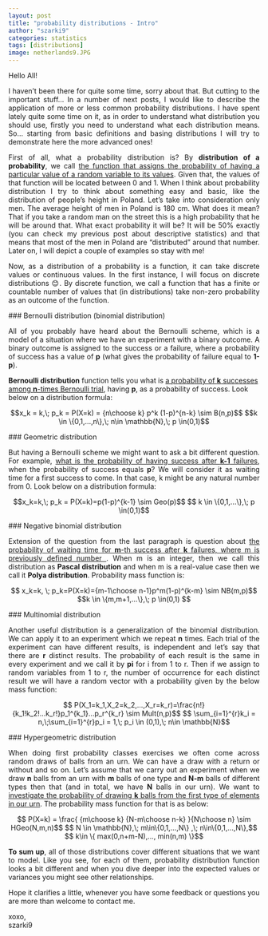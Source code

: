 ```yaml
---
layout: post
title: "probability distributions - Intro"
author: "szarki9"
categories: statistics
tags: [distributions]
image: netherlands9.JPG
---
```

<p>Hello All!</p>
<p align = "justify">I haven’t been there for quite some time, sorry about that. But cutting to the important stuff… In a number of next posts, I would like to describe the application of more or less common probability distributions. I have spent lately quite some time on it, as in order to understand what distribution you should use, firstly you need to understand what each distribution means. So… starting from basic definitions and basing distributions I will try to demonstrate here the more advanced ones!</p>
<p align = "justify">First of all, what a probability distribution is? By <b>distribution of a probability</b>, we call <ins>the function that assigns the probability of having a particular value of a random variable to its values</ins>. Given that, the values of that function will be located between 0 and 1. When I think about probability distribution I try to think about something easy and basic, like the distribution of people’s height in Poland. Let’s take into consideration only men. The average height of men in Poland is 180 cm. What does it mean? That if you take a random man on the street this is a high probability that he will be around that. What exact probability it will be? It will be 50% exactly (you can check my previous post about descriptive statistics) and that means that most of the men in Poland are “distributed” around that number. Later on, I will depict a couple of examples so stay with me!
</p>
<p align = "justify"> Now, as a distribution of a probability is a function, it can take discrete values or continuous values. In the first instance, I will focus on discrete distributions 😊. By discrete function, we call a function that has a finite or countable number of values that (in distributions) take non-zero probability as an outcome of the function. 
</p>
### Bernoulli distribution (binomial distribution)
<p align = "justify"> All of you probably have heard about the Bernoulli scheme, which is a model of a situation where we have an experiment with a binary outcome. A binary outcome is assigned to the success or a failure, where a probability of success has a value of <b>p</b> (what gives the probability of failure equal to <b>1-p</b>). <p><b>Bernoulli distribution</b> function tells you what is <ins>a probability of <b>k</b> successes among <b>n</b>-times Bernoulli trial</ins>, having <b>p</b>, as a probability of success. Look below on a distribution formula:
</p> </p>
<p align = "center"> $$x_k = k,\; p_k = P(X=k) = {n\choose k} p^k (1-p)^{n-k} \sim B(n,p)$$ 
$$k \in \{0,1,...,n\},\; n\in \mathbb{N},\; p \in(0,1)$$
</p>
### Geometric distribution
<p align = "justify"> But having a Bernoulli scheme we might want to ask a bit different question. For example, <ins>what is the probability of having success after <b>k-1</b> failures</ins>, when the probability of success equals <b>p</b>? We will consider it as waiting time for a first success to come. In that case, k might be any natural number from 0. Look below on a distribution formula:
</p>
<p align = "center">
$$x_k=k,\; p_k = P(X=k)=p(1-p)^{k-1} \sim Geo(p)$$ 
$$ k \in \{0,1,...\},\; p \in(0,1)$$
</p>
### Negative binomial distribution
<p align = "justify"> Extension of the question from the last paragraph is question about <ins>the probability of waiting time for <b>m</b>-th success after <b>k</b> failures, where m is previously defined number </ins>. When m is an integer, then we call this distribution as <b>Pascal distribution</b> and when m is a real-value case then we call it <b>Polya distribution</b>. Probability mass function is:
</p>
<p align = "center">    
$$ x_k=k, \; p_k=P(X=k)={m-1\choose n-1}p^m(1-p)^{k-m} \sim NB(m,p)$$
$$k \in \{m,m+1,...\},\; p \in(0,1) $$
</p>
### Multinomial distribution
<p align = "justify"> Another useful distribution is a generalization of the binomial distribution. We can apply it to an experiment which we repeat <b>n</b> times. Each trial of the experiment can have different results, is independent and let’s say that there are <b>r</b> distinct results. The probability of each result is the same in every experiment and we call it by <b>pi</b> for i from 1 to r. Then if we assign to random variables from 1 to r, the number of occurrence for each distinct result we will have a random vector with a probability given by the below mass function:
</p>
<p align = "center">
$$ P(X_1=k_1,X_2=k_2,...,X_r=k_r)=\frac{n!}{k_1!k_2!...k_r!}p_1^{k_1}...p_r^{k_r} \sim Mult(n,p)$$
$$ \sum_{i=1}^{r}k_i = n,\;\sum_{i=1}^{r}p_i = 1,\; p_i \in (0,1),\; n\in \mathbb{N}$$
</p>
### Hypergeometric distribution
<p align = "justify">
When doing first probability classes exercises we often come across random draws of balls from an urn. We can have a draw with a return or without and so on. Let’s assume that we carry out an experiment when we draw <b>n</b> balls from an urn with <b>m</b> balls of one type and <b>N-m</b> balls of different types then that (and in total, we have <b>N</b> balls in our urn). We want to <ins>investigate the probability of drawing <b>k</b> balls from the first type of elements in our urn</ins>. The probability mass function for that is as below:
</p>
<p align = "center">
$$ P(X=k) = \frac{ {m\choose k}  {N-m\choose n-k} }{N\choose n} \sim HGeo(N,m,n)$$
$$ N \in \mathbb{N},\; m\in\{0,1,...,N\} ,\; n\in\{0,1,...,N\},$$
$$ k\in \{ max(0,n+m-N),..., min(n,m) \}$$
</p>
<p align = "justify">
<b>To sum up</b>, all of those distributions cover different situations that we want to model. Like you see, for each of them, probability distribution function looks a bit different and when you dive deeper into the expected values or variances you might see other relationships. </p>
<p align = "justify">
Hope it clarifies a little, whenever you have some feedback or questions you are more than welcome to contact me.
</p>
<p>xoxo,<br>
szarki9</p>
